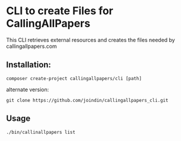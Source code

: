 # CLI to create Files for CallingAllPapers

This CLI retrieves external resources and creates the files needed by callingallpapers.com

## Installation:

    composer create-project callingallpapers/cli [path]

alternate version:

    git clone https://github.com/joindin/callingallpapers_cli.git


## Usage

    ./bin/callinallpapers list

